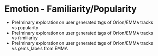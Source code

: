 # Emotion - Familiarity/Popularity
 - Preliminary exploration on user generated tags of Onion/EMMA tracks vs popularity
 - Preliminary exploration on user generated tags of Onion/EMMA tracks vs familiarity
 - Preliminary exploration on user generated tags of Onion/EMMA tracks vs gems_labels from EMMA
 
